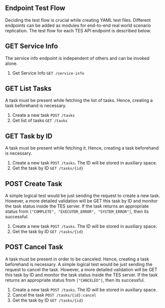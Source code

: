 ## Endpoint Test Flow

Deciding the test flow is crucial while creating YAML test files. Different endpoints can be added as modules for end-to-end real world scenario replication. The test flow for each TES API endpoint is described below. 
  

## GET Service Info

The service info endpoint is independent of others and can be invoked alone.

1. Get Service Info `GET /service-info`

## GET List Tasks

A task must be present while fetching the list of tasks. Hence, creating a task beforehand is necessary.

1. Create a new task  `POST /tasks`
2. Get list of tasks `GET /tasks`

## GET  Task by ID

A task must be present while fetching it. Hence, creating a task beforehand is necessary.

1. Create a new task  `POST /tasks`. The ID will be stored in auxiliary space.
2. Get the task by ID `GET /tasks/{id}`

## POST Create Task

A simple logical test would be just sending the request to create a new task. However, a more detailed validation will be GET this task by ID and monitor the task status inside the TES server. If the task returns an appropriate status from `["COMPLETE", "EXECUTOR_ERROR", "SYSTEM_ERROR"]`, then its successful.

1. Create a new task  `POST /tasks`. The ID will be stored in auxiliary space.
2. Get the task by ID `GET /tasks/{id}`

## POST Cancel Task

A task must be present in order to be canceled. Hence, creating a task beforehand is necessary. A simple logical test would be just sending the request to cancel the task. However, a more detailed validation will be GET this task by ID and monitor the task status inside the TES server. If the task returns an appropriate status from `["CANCELED"]`, then its successful.

1. Create a new task  `POST /tasks`. The ID will be stored in auxiliary space.
2. Cancel the task `POST /tasks/{id}:cancel`
3. Get the task by ID `GET /tasks/{id}`